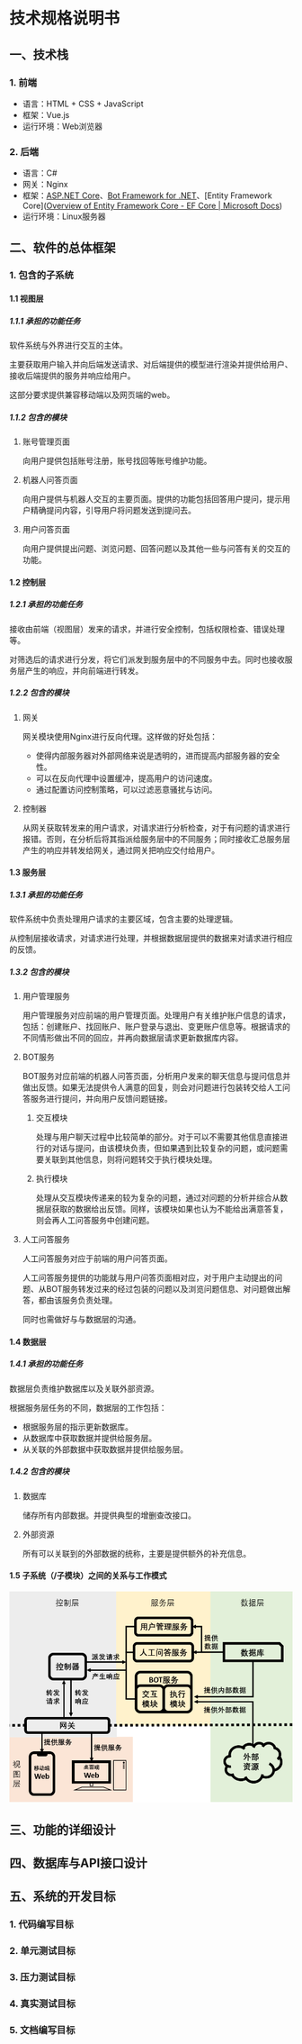 # 技术规格说明书



## 一、技术栈

### 1. 前端

* 语言：HTML + CSS + JavaScript
* 框架：Vue.js
* 运行环境：Web浏览器

### 2. 后端

* 语言：C#
* 网关：Nginx
* 框架：[ASP.NET Core](https://docs.microsoft.com/zh-cn/aspnet/core/?view=aspnetcore-5.0)、[Bot Framework for .NET](https://docs.microsoft.com/zh-cn/azure/bot-service/index-bf-sdk?view=azure-bot-service-4.0)、[Entity Framework Core]([Overview of Entity Framework Core - EF Core | Microsoft Docs](https://docs.microsoft.com/en-us/ef/core/))
* 运行环境：Linux服务器





## 二、软件的总体框架

### 1. 包含的子系统

#### 1.1 视图层

##### 1.1.1 承担的功能任务

软件系统与外界进行交互的主体。

主要获取用户输入并向后端发送请求、对后端提供的模型进行渲染并提供给用户、接收后端提供的服务并响应给用户。

这部分要求提供兼容移动端以及网页端的web。

##### 1.1.2 包含的模块

1. 账号管理页面

   向用户提供包括账号注册，账号找回等账号维护功能。

2. 机器人问答页面

   向用户提供与机器人交互的主要页面。提供的功能包括回答用户提问，提示用户精确提问内容，引导用户将问题发送到提问去。

3. 用户问答页面

   向用户提供提出问题、浏览问题、回答问题以及其他一些与问答有关的交互的功能。

#### 1.2 控制层

##### 1.2.1 承担的功能任务

接收由前端（视图层）发来的请求，并进行安全控制，包括权限检查、错误处理等。

对筛选后的请求进行分发，将它们派发到服务层中的不同服务中去。同时也接收服务层产生的响应，并向前端进行转发。

##### 1.2.2 包含的模块

1. 网关

   网关模块使用Nginx进行反向代理。这样做的好处包括：

   + 使得内部服务器对外部网络来说是透明的，进而提高内部服务器的安全性。
   + 可以在反向代理中设置缓冲，提高用户的访问速度。
   + 通过配置访问控制策略，可以过滤恶意骚扰与访问。

2. 控制器

   从网关获取转发来的用户请求，对请求进行分析检查，对于有问题的请求进行报错。否则，在分析后将其指派给服务层中的不同服务；同时接收汇总服务层产生的响应并转发给网关，通过网关把响应交付给用户。

#### 1.3 服务层

##### 1.3.1 承担的功能任务

软件系统中负责处理用户请求的主要区域，包含主要的处理逻辑。

从控制层接收请求，对请求进行处理，并根据数据层提供的数据来对请求进行相应的反馈。

##### 1.3.2 包含的模块

1. 用户管理服务

   用户管理服务对应前端的用户管理页面。处理用户有关维护账户信息的请求，包括：创建账户、找回账户、账户登录与退出、变更账户信息等。根据请求的不同情形做出不同的回应，并再向数据层请求更新数据库内容。

2. BOT服务

   BOT服务对应前端的机器人问答页面，分析用户发来的聊天信息与提问信息并做出反馈。如果无法提供令人满意的回复，则会对问题进行包装转交给人工问答服务进行提问，并向用户反馈问题链接。

   1. 交互模块

      处理与用户聊天过程中比较简单的部分。对于可以不需要其他信息直接进行的对话与提问，由该模块负责，但如果遇到比较复杂的问题，或问题需要关联到其他信息，则将问题转交于执行模块处理。

   2. 执行模块

      处理从交互模块传递来的较为复杂的问题，通过对问题的分析并综合从数据层获取的数据给出反馈。同样，该模块如果也认为不能给出满意答复，则会再人工问答服务中创建问题。

3. 人工问答服务

   人工问答服务对应于前端的用户问答页面。

   人工问答服务提供的功能就与用户问答页面相对应，对于用户主动提出的问题、从BOT服务转发过来的经过包装的问题以及浏览问题信息、对问题做出解答，都由该服务负责处理。

   同时也需做好与与数据层的沟通。

#### 1.4 数据层

##### 1.4.1 承担的功能任务

数据层负责维护数据库以及关联外部资源。

根据服务层任务的不同，数据层的工作包括：

+ 根据服务层的指示更新数据库。
+ 从数据库中获取数据并提供给服务层。
+ 从关联的外部数据中获取数据并提供给服务层。

##### 1.4.2 包含的模块

1. 数据库

   储存所有内部数据。并提供典型的增删查改接口。

2. 外部资源

   所有可以关联到的外部数据的统称，主要是提供额外的补充信息。

#### 1.5 子系统（/子模块）之间的关系与工作模式

![modules](./images/技术规格说明书/modules.png)

## 三、功能的详细设计

## 四、数据库与API接口设计



## 五、系统的开发目标



### 1. 代码编写目标

### 2. 单元测试目标

### 3. 压力测试目标

### 4. 真实测试目标

### 5. 文档编写目标



